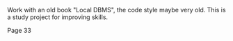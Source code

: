 Work with an old book "Local DBMS", the code style maybe very old.
This is a study project for improving skills.


Page 33